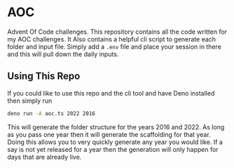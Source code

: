 # AOC
 Advent Of Code challenges. This repository contains all the code written for my AOC challenges. It Also contains a helpful cli script to generate each folder and input file. Simply add a `.env` file and place your session in there and this will pull down the daily inputs.


## Using This Repo

If you could like to use this repo and the cli tool and have Deno installed then simply run 
```bash
deno run -A aoc.ts 2022 2016
```

This will generate the folder structure for the years 2016 and 2022. As long as you pass one year then it will generate the scaffolding for that year. Doing this allows you to very quickly generate any year you would like. If a say is not yet released for a year then the generation will only happen for days that are already live.